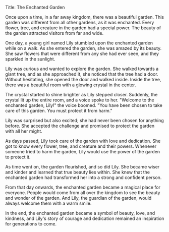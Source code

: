 Title: The Enchanted Garden

Once upon a time, in a far away kingdom, there was a beautiful garden. This garden was different from all other gardens, as it was enchanted. Every flower, tree, and creature in the garden had a special power. The beauty of the garden attracted visitors from far and wide.

One day, a young girl named Lily stumbled upon the enchanted garden while on a walk. As she entered the garden, she was amazed by its beauty. She saw flowers that were different from any she had ever seen, and they sparkled in the sunlight.

Lily was curious and wanted to explore the garden. She walked towards a giant tree, and as she approached it, she noticed that the tree had a door. Without hesitating, she opened the door and walked inside. Inside the tree, there was a beautiful room with a glowing crystal in the center.

The crystal started to shine brighter as Lily stepped closer. Suddenly, the crystal lit up the entire room, and a voice spoke to her. "Welcome to the enchanted garden, Lily!" the voice boomed. "You have been chosen to take care of this garden. You must protect it from harm."

Lily was surprised but also excited; she had never been chosen for anything before. She accepted the challenge and promised to protect the garden with all her might.

As days passed, Lily took care of the garden with love and dedication. She got to know every flower, tree, and creature and their powers. Whenever someone tried to harm the garden, Lily would use the power of the garden to protect it.

As time went on, the garden flourished, and so did Lily. She became wiser and kinder and learned that true beauty lies within. She knew that the enchanted garden had transformed her into a strong and confident person.

From that day onwards, the enchanted garden became a magical place for everyone. People would come from all over the kingdom to see the beauty and wonder of the garden. And Lily, the guardian of the garden, would always welcome them with a warm smile.

In the end, the enchanted garden became a symbol of beauty, love, and kindness, and Lily's story of courage and dedication remained an inspiration for generations to come.